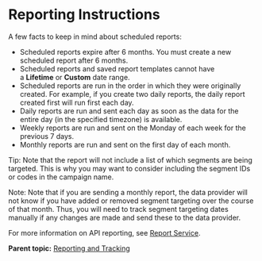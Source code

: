 # Reporting Instructions

<div class="body">

A few facts to keep in mind about scheduled reports:

<div class="p">

- Scheduled reports expire after 6 months. You must create a new
  scheduled report after 6 months.
- Scheduled reports and saved report templates cannot have
  a **Lifetime** or **Custom** date range.
- Scheduled reports are run in the order in which they were originally
  created. For example, if you create two daily reports, the daily
  report created first will run first each day.
- Daily reports are run and sent each day as soon as the data for the
  entire day (in the specified timezone) is available.
- Weekly reports are run and sent on the Monday of each week for the
  previous 7 days.
- Monthly reports are run and sent on the first day of each month.

<div class="note tip">

<span class="tiptitle">Tip:</span> Note that the report will not include
a list of which segments are being targeted. This is why you may want to
consider including the segment IDs or codes in the campaign name.

</div>

<div class="note">

<span class="notetitle">Note:</span> Note that if you are sending a
monthly report, the data provider will not know if you have added or
removed segment targeting over the course of that month. Thus, you will
need to track segment targeting dates manually if any changes are made
and send these to the data provider.

For more information on API reporting, see <a
href="https://docs.xandr.com/bundle/xandr-api/page/report-service.html"
class="xref" target="_blank">Report Service</a>.

</div>

</div>

</div>

<div class="related-links">

<div class="familylinks">

<div class="parentlink">

**Parent topic:**
<a href="reporting-and-tracking.html" class="link">Reporting and
Tracking</a>

</div>

</div>

</div>
